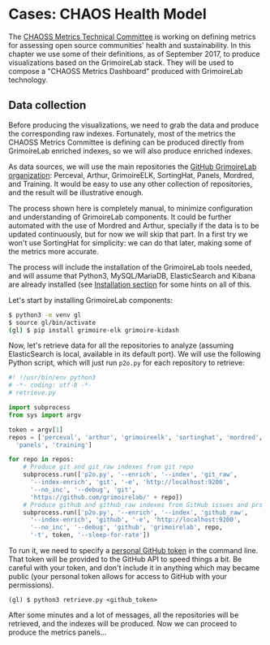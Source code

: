 # Cases: CHAOS Health Model

The [CHAOSS Metrics Technical Committee](https://wiki.linuxfoundation.org/oss-health-metrics) is working on defining metrics for assessing open source communities' health and sustainability. In this chapter we use some of their definitions, as of September 2017, to produce visualizations based on the GrimoireLab stack. They will be used to compose a "CHAOSS Metrics Dashboard" produced with GrimoireLab technology.

## Data collection

Before producing the visualizations, we need to grab the data and produce the corresponding raw indexes. Fortunately, most of the metrics the CHAOSS Metrics Committee is defining can be produced directly from GrimoireLab enriched indexes, so we will also produce enriched indexes.

As data sources, we will use the main repositories the [GitHub GrimoireLab organization](https://github.com/grimoirelab): Perceval, Arthur, GrimoireELK, SortingHat, Panels, Mordred, and Training. It would be easy to use any other collection of repositories, and the result will be illustrative enough.

The process shown here is completely manual, to minimize configuration and understanding of GrimoireLab components. It could be further automated with the use of Mordred and Arthur, specially if the data is to be updated continuously, but for now we will skip that part. In a first try we won't use SortingHat for simplicity: we can do that later, making some of the metrics more accurate.

The process will include the installation of the GrimoireLab tools needed, and will assume that Python3, MySQL/MariaDB, ElasticSearch and Kibana are already installed (see [Installation section](/grimoireelk/installation.md) for some hints on all of this.

Let's start by installing GrimoireLab components:

```bash
$ python3 -m venv gl
$ source gl/bin/activate
(gl) $ pip install grimoire-elk grimoire-kidash
```

Now, let's retrieve data for all the repositories to analyze (assuming ElasticSearch is local, available in its default port). We will use the following Python script, which will just run `p2o.py` for each repository to retrieve:

```python
#! !/usr/bin/env python3
# -*- coding: utf-8 -*-
# retrieve.py

import subprocess
from sys import argv

token = argv[1]
repos = ['perceval', 'arthur', 'grimoireelk', 'sortinghat', 'mordred',
  'panels', 'training']

for repo in repos:
    # Produce git and git_raw indexes from git repo
    subprocess.run(['p2o.py', '--enrich', '--index', 'git_raw',
      '--index-enrich', 'git', '-e', 'http://localhost:9200',
      '--no_inc', '--debug', 'git',
      'https://github.com/grimoirelab/' + repo])
    # Produce github and github_raw indexes from GitHub issues and prs
    subprocess.run(['p2o.py', '--enrich', '--index', 'github_raw',
      '--index-enrich', 'github', '-e', 'http://localhost:9200',
      '--no_inc', '--debug', 'github', 'grimoirelab', repo,
      '-t', token, '--sleep-for-rate'])
```

To run it, we need to specify a [personal GitHub token](https://help.github.com/articles/creating-a-personal-access-token-for-the-command-line/) in the command line. That token will be provided to the GitHub API to speed things a bit. Be careful with your token, and don't include it in anything which may became public (your personal token allows for access to GitHub with your permissions).

```
(gl) $ python3 retrieve.py <github_token>
```

After some minutes and a lot of messages, all the repositories will be retrieved, and the indexes will be produced. Now we can proceed to produce the metrics panels...